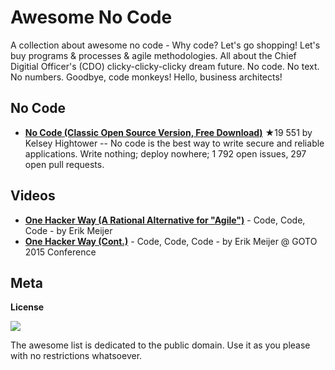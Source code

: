 # Awesome No Code

A collection about awesome no code - Why code? Let's go shopping! Let's buy programs & processes & agile methodologies. All about the Chief Digitial Officer's (CDO) clicky-clicky-clicky dream future. No code. No text. No numbers. Goodbye, code monkeys! Hello, business architects!


## No Code 

- [**No Code (Classic Open Source Version, Free Download)**](https://github.com/kelseyhightower/nocode) ★19 551 by Kelsey Hightower -- No code is the best way to write secure and reliable applications. Write nothing; deploy nowhere; 1 792 open issues, 297 open pull requests.








## Videos

- [**One Hacker Way (A Rational Alternative for "Agile")**](https://www.youtube.com/watch?v=2u0sNRO-QKQ) -  Code, Code, Code - by Erik Meijer
- [**One Hacker Way (Cont.)**](https://www.youtube.com/watch?v=FvMuPtuvP5w) - Code, Code, Code - by Erik Meijer @ GOTO 2015 Conference



## Meta

**License**

![](https://publicdomainworks.github.io/buttons/zero88x31.png)

The awesome list is dedicated to the public domain. Use it as you please with no restrictions whatsoever.
